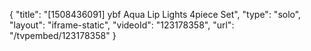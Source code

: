 {
    "title": "[1508436091] ybf Aqua Lip Lights 4piece Set",
    "type": "solo",
    "layout": "iframe-static",
    "videoId": "123178358",
    "url": "\/tvpembed\/123178358"
}